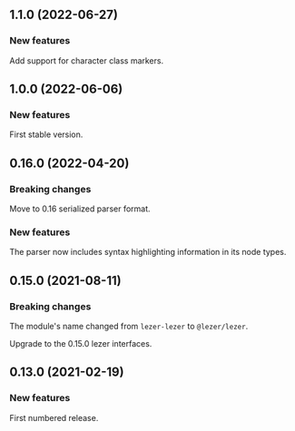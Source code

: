 ## 1.1.0 (2022-06-27)

### New features

Add support for character class markers.

## 1.0.0 (2022-06-06)

### New features

First stable version.

## 0.16.0 (2022-04-20)

### Breaking changes

Move to 0.16 serialized parser format.

### New features

The parser now includes syntax highlighting information in its node types.

## 0.15.0 (2021-08-11)

### Breaking changes

The module's name changed from `lezer-lezer` to `@lezer/lezer`.

Upgrade to the 0.15.0 lezer interfaces.

## 0.13.0 (2021-02-19)

### New features

First numbered release.
